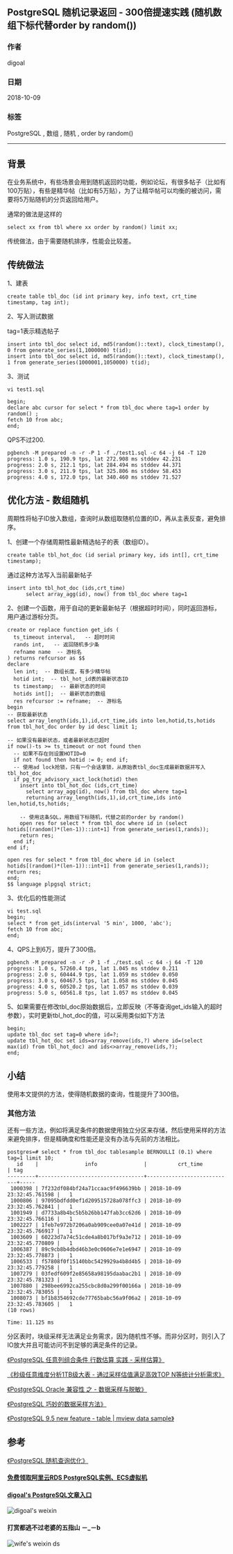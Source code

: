 ## PostgreSQL 随机记录返回 - 300倍提速实践 (随机数组下标代替order by random())       
                                                               
### 作者                                                               
digoal                                                               
                                                               
### 日期                                                               
2018-10-09                                                             
                                                               
### 标签                                                               
PostgreSQL , 数组 , 随机 , order by random()    
                                                               
----                                                               
                                                               
## 背景           
在业务系统中，有些场景会用到随机返回的功能，例如论坛，有很多帖子（比如有100万贴），有些是精华帖（比如有5万贴），为了让精华帖可以均衡的被访问，需要将5万贴随机的分页返回给用户。    
    
通常的做法是这样的    
    
```    
select xx from tbl where xx order by random() limit xx;    
```    
    
传统做法，由于需要随机排序，性能会比较差。    
    
## 传统做法    
1、建表    
    
```    
create table tbl_doc (id int primary key, info text, crt_time timestamp, tag int);     
```    
    
2、写入测试数据    
    
tag=1表示精选帖子    
    
```    
insert into tbl_doc select id, md5(random()::text), clock_timestamp(), 0 from generate_series(1,1000000) t(id);    
insert into tbl_doc select id, md5(random()::text), clock_timestamp(), 1 from generate_series(1000001,1050000) t(id);    
```    
    
3、测试    
    
```    
vi test1.sql    
    
begin;    
declare abc cursor for select * from tbl_doc where tag=1 order by random() ;    
fetch 10 from abc;    
end;    
```    
    
QPS不过200.    
    
```    
pgbench -M prepared -n -r -P 1 -f ./test1.sql -c 64 -j 64 -T 120    
progress: 1.0 s, 190.9 tps, lat 272.908 ms stddev 42.231    
progress: 2.0 s, 212.1 tps, lat 284.494 ms stddev 44.371    
progress: 3.0 s, 211.9 tps, lat 325.806 ms stddev 58.453    
progress: 4.0 s, 172.0 tps, lat 340.460 ms stddev 71.527    
```    
    
## 优化方法 - 数组随机    
周期性将帖子ID放入数组，查询时从数组取随机位置的ID，再从主表反查，避免排序。    
    
1、创建一个存储周期性最新精选帖子的表（数组ID）。    
    
```    
create table tbl_hot_doc (id serial primary key, ids int[], crt_time timestamp);     
```    
    
通过这种方法写入当前最新帖子    
    
```    
insert into tbl_hot_doc (ids,crt_time)     
      select array_agg(id), now() from tbl_doc where tag=1     
```    
    
2、创建一个函数，用于自动的更新最新帖子（根据超时时间），同时返回游标，用户通过游标分页。    
    
```    
create or replace function get_ids (    
  ts_timeout interval,   -- 超时时间    
  rands int,   -- 返回随机多少条    
  refname name  -- 游标名    
) returns refcursor as $$    
declare    
  len int;  -- 数组长度，有多少精华帖    
  hotid int;  -- tbl_hot_id表的最新状态ID    
  ts timestamp;  -- 最新状态的时间    
  hotids int[];  -- 最新状态的数组    
  res refcursor := refname;  -- 游标名    
begin    
-- 获取最新状态    
select array_length(ids,1),id,crt_time,ids into len,hotid,ts,hotids from tbl_hot_doc order by id desc limit 1;     
    
-- 如果没有最新状态，或者最新状态已超时    
if now()-ts >= ts_timeout or not found then    
  -- 如果不存在则设置HOTID=0     
  if not found then hotid := 0; end if;    
  -- 使用ad lock抢锁，只有一个会话拿锁，从原始表tbl_doc生成最新数据并写入tbl_hot_doc    
  if pg_try_advisory_xact_lock(hotid) then     
    insert into tbl_hot_doc (ids,crt_time)     
      select array_agg(id), now() from tbl_doc where tag=1     
      returning array_length(ids,1),id,crt_time,ids into len,hotid,ts,hotids;     
        
    -- 使用这条SQL，用数组下标随机，代替之前的order by random()    
    open res for select * from tbl_doc where id in (select hotids[(random()*(len-1))::int+1] from generate_series(1,rands));    
    return res;    
  end if;     
end if;    
    
open res for select * from tbl_doc where id in (select hotids[(random()*(len-1))::int+1] from generate_series(1,rands));    
return res;     
end;    
$$ language plpgsql strict;    
```    
    
3、优化后的性能测试    
    
```    
vi test.sql    
begin;    
select * from get_ids(interval '5 min', 1000, 'abc');    
fetch 10 from abc;    
end;    
```    
    
4、QPS上到6万，提升了300倍。    
    
```    
pgbench -M prepared -n -r -P 1 -f ./test.sql -c 64 -j 64 -T 120    
progress: 1.0 s, 57260.4 tps, lat 1.045 ms stddev 0.211    
progress: 2.0 s, 60444.9 tps, lat 1.059 ms stddev 0.050    
progress: 3.0 s, 60467.5 tps, lat 1.058 ms stddev 0.045    
progress: 4.0 s, 60520.2 tps, lat 1.057 ms stddev 0.039    
progress: 5.0 s, 60561.8 tps, lat 1.057 ms stddev 0.045    
```    
    
5、如果需要在修改tbl_doc原始数据后，立即反映（不等查询get_ids输入的超时参数），实时更新tbl_hot_doc的值，可以采用类似如下方法    
    
```    
begin;     
update tbl_doc set tag=0 where id=?;     
update tbl_hot_doc set ids=array_remove(ids,?) where id=(select max(id) from tbl_hot_doc) and ids<>array_remove(ids,?);     
end;     
```    
    
## 小结    
使用本文提供的方法，使得随机数据的查询，性能提升了300倍。    
  
### 其他方法
还有一些方法，例如将满足条件的数据使用独立分区来存储，然后使用采样的方法来避免排序，但是精确度和性能还是没有办法与先前的方法相比。   
  
```
postgres=# select * from tbl_doc tablesample BERNOULLI (0.1) where tag=1 limit 10;
   id    |               info               |          crt_time          | tag 
---------+----------------------------------+----------------------------+-----
 1000398 | 7f232df084bf24a71ccaac9f496639bb | 2018-10-09 23:32:45.761598 |   1
 1000806 | 97095bdfdd0ef1d209515728a078ffc3 | 2018-10-09 23:32:45.762841 |   1
 1001949 | d7733a8b4bc5b5b26bb147fab3cc62d6 | 2018-10-09 23:32:45.766116 |   1
 1002227 | 1feb7e972b7206a0ab909cee0a07e41d | 2018-10-09 23:32:45.766917 |   1
 1003609 | 60223d7a74c51cde4a8b017bf9a3e712 | 2018-10-09 23:32:45.770809 |   1
 1006387 | 89c9cb8b4dbd46b3e0c0606e7e1e6947 | 2018-10-09 23:32:45.778873 |   1
 1006533 | f57808f0f15140bbc5429929a4b8d4b5 | 2018-10-09 23:32:45.779258 |   1
 1007279 | 03fedf609f2e85658a98195daabac2b1 | 2018-10-09 23:32:45.781323 |   1
 1007880 | 298bee6992ca255cbc8d0a299f00166a | 2018-10-09 23:32:45.783055 |   1
 1008073 | bf1b8354692cde77765babc56a9f06a2 | 2018-10-09 23:32:45.783605 |   1
(10 rows)

Time: 11.125 ms
```
  
分区表时，块级采样无法满足业务需求，因为随机性不够。而非分区时，则引入了IO放大并且可能访问不到足够的满足条件的记录。     
  
[《PostgreSQL 任意列组合条件 行数估算 实践 - 采样估算》](../201804/20180403_03.md)  
  
[《秒级任意维度分析1TB级大表 - 通过采样估值满足高效TOP N等统计分析需求》](../201709/20170911_02.md)  
  
[《PostgreSQL Oracle 兼容性 之 - 数据采样与脱敏》](../201706/20170602_02.md)  
  
[《PostgreSQL 巧妙的数据采样方法》](../201609/20160929_01.md)  
  
[《PostgreSQL 9.5 new feature - table | mview data sample》](../201505/20150525_01.md)  
    
## 参考    
[《PostgreSQL 随机查询优化》](../201102/20110212_01.md)      
      
  
  
  
  
  
  
  
  
  
#### [免费领取阿里云RDS PostgreSQL实例、ECS虚拟机](https://free.aliyun.com/ "57258f76c37864c6e6d23383d05714ea")
  
  
#### [digoal's PostgreSQL文章入口](https://github.com/digoal/blog/blob/master/README.md "22709685feb7cab07d30f30387f0a9ae")
  
  
![digoal's weixin](../pic/digoal_weixin.jpg "f7ad92eeba24523fd47a6e1a0e691b59")
  
  
  
  
  
  
#### 打赏都逃不过老婆的五指山 －_－b  
![wife's weixin ds](../pic/wife_weixin_ds.jpg "acd5cce1a143ef1d6931b1956457bc9f")
  
